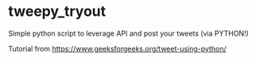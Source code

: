 # tweepy_tryout
Simple python script to leverage API and post your tweets (via PYTHON!)

Tutorial from https://www.geeksforgeeks.org/tweet-using-python/
